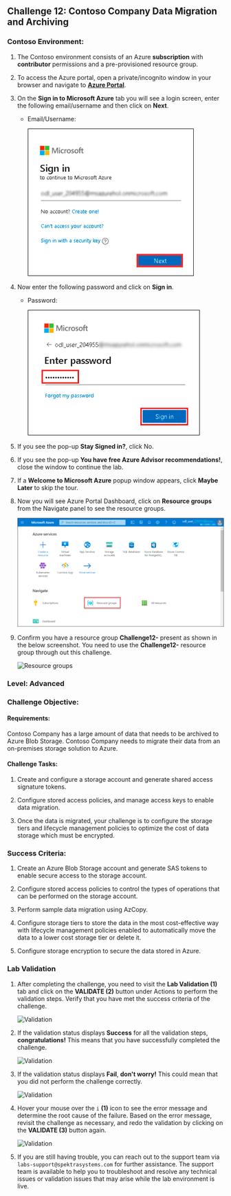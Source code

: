 ## Challenge 12: Contoso Company Data Migration and Archiving

### **Contoso Environment:** 

1. The Contoso environment consists of an Azure **subscription** with **contributor** permissions and a pre-provisioned resource group.

1. To access the Azure portal, open a private/incognito window in your browser and navigate to **[Azure Portal](https://portal.azure.com)**.

1. On the **Sign in to Microsoft Azure** tab you will see a login screen, enter the following email/username and then click on **Next**. 
   * Email/Username: <inject key="AzureAdUserEmail"></inject>
   
     ![](media/email1.png "Enter Email")
     
1. Now enter the following password and click on **Sign in**.
   * Password: <inject key="AzureAdUserPassword"></inject>
   
     ![](media/password2.png "Enter Password")
     
1. If you see the pop-up **Stay Signed in?**, click No.

1. If you see the pop-up **You have free Azure Advisor recommendations!**, close the window to continue the lab.

1. If a **Welcome to Microsoft Azure** popup window appears, click **Maybe Later** to skip the tour.
   
1. Now you will see Azure Portal Dashboard, click on **Resource groups** from the Navigate panel to see the resource groups.

    ![](media/select-rg.png "Resource groups")
   
1. Confirm you have a resource group **Challenge12-<inject key="DeploymentID" enableCopy="false"/>** present as shown in the below screenshot. You need to use the **Challenge12-<inject key="DeploymentID" enableCopy="false"/>** resource group through out this challenge.

    ![](media/Challenge11-rg.png "Resource groups")

### **Level:** Advanced 

### **Challenge Objective:**

#### Requirements:

Contoso Company has a large amount of data that needs to be archived to Azure Blob Storage. Contoso Company needs to migrate their data from an on-premises storage solution to Azure.

#### Challenge Tasks:

1. Create and configure a storage account and generate shared access signature tokens.

1. Configure stored access policies, and manage access keys to enable data migration.

1. Once the data is migrated, your challenge is to configure the storage tiers and lifecycle management policies to optimize the cost of data storage which must be encrypted.

### Success Criteria:

1. Create an Azure Blob Storage account and generate SAS tokens to enable secure access to the storage account.

1. Configure stored access policies to control the types of operations that can be performed on the storage account.

1. Perform sample data migration using AzCopy.

1. Configure storage tiers to store the data in the most cost-effective way with lifecycle management policies enabled to automatically move the data to a lower cost storage tier or delete it.

1. Configure storage encryption to secure the data stored in Azure.

### Lab Validation

1. After completing the challenge, you need to visit the **Lab Validation (1)** tab and click on the **VALIDATE (2)** button under Actions to perform the validation steps. Verify that you have met the success criteria of the challenge. 

    ![](media/Challenge11-v1.png "Validation")

1. If the validation status displays **Success** for all the validation steps, **congratulations!** This means that you have successfully completed the challenge. 

     ![](media/Challenge11-v2.png "Validation")
     
1. If the validation status displays **Fail**, **don't worry!** This could mean that you did not perform the challenge correctly.

     ![](media/Challenge11-v3.png "Validation")

1. Hover your mouse over the `i` **(1)** icon to see the error message and determine the root cause of the failure. Based on the error message, revisit the challenge as necessary, and redo the validation by clicking on the **VALIDATE (3)** button again.
      
     ![](media/Challenge11-v4.png "Validation") 

1. If you are still having trouble, you can reach out to the support team via `labs-support@spektrasystems.com` for further assistance. The support team is available to help you to troubleshoot and resolve any technical issues or validation issues that may arise while the lab environment is live.
